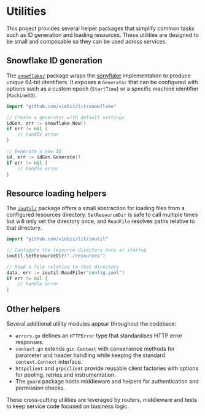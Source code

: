 # Utilities

This project provides several helper packages that simplify common tasks such as
ID generation and loading resources.  These utilities are designed to be small
and composable so they can be used across services.

## Snowflake ID generation

The [`snowflake/`](../snowflake/) package wraps the [sonyflake](https://github.com/sony/sonyflake)
implementation to produce unique 64‑bit identifiers.  It exposes a `Generator`
that can be configured with options such as a custom epoch (`StartTime`) or a
specific machine identifier (`MachineID`).

```go
import "github.com/viebiz/lit/snowflake"

// Create a generator with default settings
idGen, err := snowflake.New()
if err != nil {
    // handle error
}

// Generate a new ID
id, err := idGen.Generate()
if err != nil {
    // handle error
}
```

## Resource loading helpers

The [`ioutil/`](../ioutil/) package offers a small abstraction for loading files
from a configured resources directory.  `SetResourceDir` is safe to call multiple
times but will only set the directory once, and `ReadFile` resolves paths relative
to that directory.

```go
import "github.com/viebiz/lit/ioutil"

// Configure the resource directory once at startup
ioutil.SetResourceDir("./resources")

// Read a file relative to that directory
data, err := ioutil.ReadFile("config.yaml")
if err != nil {
    // handle error
}
```

## Other helpers

Several additional utility modules appear throughout the codebase:

- `errors.go` defines an `HTTPError` type that standardises HTTP error responses.
- `context.go` extends `gin.Context` with convenience methods for parameter and
  header handling while keeping the standard `context.Context` interface.
- `httpclient` and `grpcclient` provide reusable client factories with options
  for pooling, retries and instrumentation.
- The `guard` package hosts middleware and helpers for authentication and
  permission checks.

These cross‑cutting utilities are leveraged by routers, middleware and tests to
keep service code focused on business logic.

